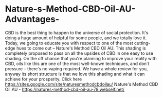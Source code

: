 # Nature-s-Method-CBD-Oil-AU-Advantages-
CBD is the best thing to happen to the universe of social protection. It's doing a huge amount of helpful for some people, and we totally love it. Today, we going to educate you with respect to one of the most cutting-edge hues to come out – Nature's Method CBD Oil AU. This shading is completely proposed to pass on all the upsides of CBD in one easy to use shading. On the off chance that you're planning to improve your reality with CBD, oils like this are one of the most well-known techniques, and don't pressure – there's no vaping required. We have a whole review for you, anyway its short structure is that we love this shading and what it can achieve for your prosperity. Click here https://sites.google.com/site/naturesmethodcbdoilau/  Nature's Method CBD Oil AU - https://natures-method-cbd-oil-au-78.webself.net/

